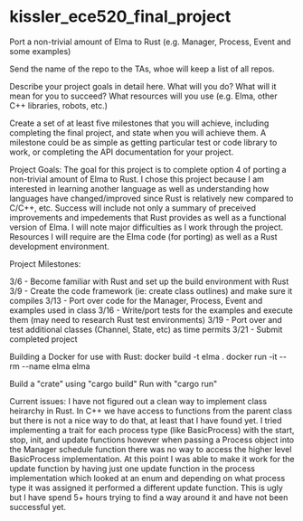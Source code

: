 # kissler_ece520_final_project

Port a non-trivial amount of Elma to Rust (e.g. Manager, Process, Event and some examples)

Send the name of the repo to the TAs, whoe will keep a list of all repos.

Describe your project goals in detail here. What will you do? What will it mean for you to succeed? What resources will you use (e.g. Elma, other C++ libraries, robots, etc.)

Create a set of at least five milestones that you will achieve, including completing the final project, and state when you will achieve them. A milestone could be as simple as getting particular test or code library to work, or completing the API documentation for your project.

Project Goals:
The goal for this project is to complete option 4 of porting a non-trivial amount of Elma to Rust. I chose this project because I am interested in learning another language as well as understanding how languages have changed/improved since Rust is relatively new compared to C/C++, etc. Success will include not only a summary of preceived improvements and impedements that Rust provides as well as a functional version of Elma. I will note major difficulties as I work through the project. Resources I will require are the Elma code (for porting) as well as a Rust development environment.

Project Milestones:

3/6 - Become familiar with Rust and set up the build environment with Rust
3/9 - Create the code framework (ie: create class outlines) and make sure it compiles
3/13 - Port over code for the Manager, Process, Event and examples used in class
3/16 - Write/port tests for the examples and execute them (may need to research Rust test environments)
3/19 - Port over and test additional classes (Channel, State, etc) as time permits
3/21 - Submit completed project

Building a Docker for use with Rust:
docker build -t elma .
docker run -it --rm --name elma elma

Build a "crate" using "cargo build"
Run with "cargo run"

Current issues:
I have not figured out a clean way to implement class heirarchy in Rust. In C++ we have access to functions from the parent class but there is not a nice way to do that, at least that I have found yet. I tried implementing a trait for each process type (like BasicProcess) with the start, stop, init, and update functions however when passing a Process object into the Manager schedule function there was no way to access the higher level BasicProcess implementation. At this point I was able to make it work for the update function by having just one update function in the process implementation which looked at an enum and depending on what process type it was assigned it performed a different update function. This is ugly but I have spend 5+ hours trying to find a way around it and have not been successful yet.